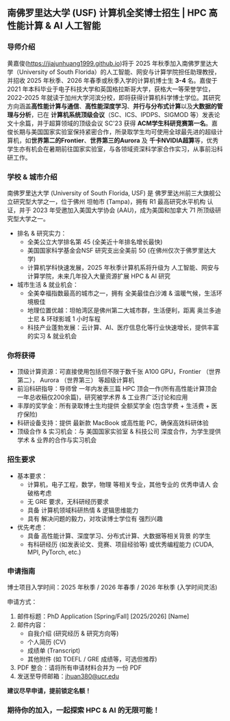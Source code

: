 ## 南佛罗里达大学 (USF) 计算机全奖博士招生 | HPC 高性能计算 & AI 人工智能

### 导师介绍
黄嘉俊(https://jiajunhuang1999.github.io)将于 2025 年秋季加入南佛罗里达大学（University of South Florida）的人工智能、网安与计算学院担任助理教授，并招收 2025 年秋季、2026 年春季或秋季入学的计算机博士生 **3-4** 名。嘉俊于 2021 年本科毕业于电子科技大学和英国格拉斯哥大学，获格大一等荣誉学位，2022-2025 年就读于加州大学河滨分校，即将获得计算机科学博士学位。其研究方向涵盖**高性能计算与通信**、**高性能深度学习**、**并行与分布式计算**以及**大数据的管理与分析**，已在 **计算机系统顶级会议**（SC、ICS、IPDPS、SIGMOD 等）发表论文十余篇，并于超算领域的顶级会议 SC'23 获得 **ACM学生科研竞赛第一名**。嘉俊长期与美国国家实验室保持紧密合作，所录取学生均可使用全球最先进的超级计算机，如**世界第二的Frontier**、**世界第三的Aurora** 及 **千卡NVIDIA超算**等，优秀学生亦有机会在暑期前往国家实验室，与各领域资深科学家合作实习，从事前沿科研工作。

### 学校 & 城市介绍
南佛罗里达大学 (University of South Florida, USF) 是 佛罗里达州前三大旗舰公立研究型大学之一，位于佛州 坦帕市 (Tampa)，拥有 R1 最高研究水平机构 认证，并于 2023 年受邀加入美国大学协会 (AAU)，成为美国和加拿大 71 所顶级研究型大学之一。
* 排名 & 研究实力：
    * 全美公立大学排名第 45 (全美近十年排名增长最快)
    * 美国国家科学基金会NSF 研究支出全美前 50 (在佛州仅次于佛罗里达大学)
    * 计算机学科快速发展，2025 年秋季计算机系将升级为 人工智能、网安与计算学院，未来几年投入大量资源扩展 HPC & AI 研究
* 城市生活 & 就业机会：
    * 全美幸福指数最高的城市之一，拥有 全美最佳白沙滩 & 温暖气候，生活环境极佳
    * 地理位置优越：坦帕湾区是佛州第二大城市群，生活便利，距离 奥兰多迪士尼 & 环球影城 1 小时车程
    * 科技产业蓬勃发展：云计算、AI、医疗信息化等行业快速增长，提供丰富的实习 & 就业机会

### 你将获得
* 顶级计算资源：可直接使用包括但不限于数千张 A100 GPU，Frontier （世界第二）， Aurora （世界第三） 等超级计算机
* 前沿科研指导：导师曾 一年内发表三篇 HPC 顶会一作(所有高性能计算顶会一年总收稿仅200余篇)，研究被学术界 & 工业界广泛讨论和应用
* 丰厚的奖学金：所有录取博士生均提供 全额奖学金 (包含学费 + 生活费 + 医疗保险)
* 科研设备支持：提供 最新款 MacBook 或高性能 PC，确保高效科研体验
* 顶级合作 & 实习机会：与 美国国家实验室 & 科技公司 深度合作，为学生提供学术 & 业界的合作与实习机会

### 招生要求
* 基本要求：
    * 计算机，电子工程，数学，物理 等相关专业，其他专业的 优秀申请人 会破格考虑
    * 无 GRE 要求，无科研经历要求
    * 具备 计算机领域科研热情 & 逻辑思维能力
    * 具有 解决问题的毅力，对攻读博士学位有 强烈兴趣
* 优先考虑：
    * 具备 高性能计算、深度学习、分布式计算、大数据等相关背景 的学生
    * 有科研经历 (如发表论文、竞赛、项目经验等) 或优秀编程能力 (CUDA, MPI, PyTorch, etc.)

### 申请指南
博士项目入学时间：2025 年秋季 / 2026 年春季 / 2026 年秋季 (入学时间灵活)

申请方式：
1. 邮件标题：PhD Application [Spring/Fall] [2025/2026] [Name]
2. 邮件内容：
    * 自我介绍 (研究经历 & 研究方向等)
    * 个人简历 (CV)
    * 成绩单 (Transcript)
    * 其他附件 (如 TOEFL / GRE 成绩等，可选但推荐)
3. PDF 整合：请将所有申请材料合并为 一份 PDF
4. 发送至导师邮箱：jhuan380@ucr.edu

**建议尽早申请，提前锁定名额！**

### 期待你的加入，一起探索 HPC & AI 的无限可能！

